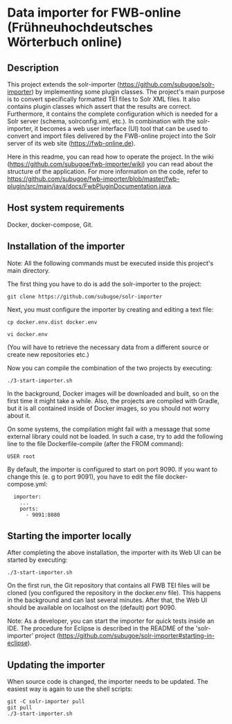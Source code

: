 # Data importer for FWB-online (Frühneuhochdeutsches Wörterbuch online)

## Description

This project extends the solr-importer (https://github.com/subugoe/solr-importer) by implementing some plugin classes.
The project's main purpose is to convert specifically formatted TEI files to Solr XML files. It also contains plugin
classes which assert that the results are correct. Furthermore, it contains the complete configuration which is needed for a Solr server (schema, solrconfig.xml, etc.). In combination with the solr-importer, it becomes a web user
interface (UI) tool that can be used to convert and import files delivered by the FWB-online project into the Solr
server of its web site (https://fwb-online.de).

Here in this readme, you can read how to operate the project. In the wiki (https://github.com/subugoe/fwb-importer/wiki)
you can read about the structure of the application. For more information on the code, refer to
https://github.com/subugoe/fwb-importer/blob/master/fwb-plugin/src/main/java/docs/FwbPluginDocumentation.java.

## Host system requirements

Docker, docker-compose, Git.

## Installation of the importer

Note: All the following commands must be executed inside this project's main directory.

The first thing you have to do is add the solr-importer to the project:

```git clone https://github.com/subugoe/solr-importer```

Next, you must configure the importer by creating and editing a text file:

```cp docker.env.dist docker.env```

```vi docker.env```

(You will have to retrieve the necessary data from a different source or create new repositories etc.)

Now you can compile the combination of the two projects by executing:

```./3-start-importer.sh```

In the background, Docker images will be downloaded and built, so on the first time it might take a while. Also, the
projects are compiled with Gradle, but it is all contained inside of Docker images, so you should not worry about it.

On some systems, the compilation might fail with a message that some external library could not be loaded. In such a
case, try to add the following line to the file Dockerfile-compile (after the FROM command):

```USER root```

By default, the importer is configured to start on port 9090. If you want to change this (e. g to port 9091), you have
to edit the file docker-compose.yml:

```
  importer:
    ...  
    ports:
      - 9091:8080      
```

## Starting the importer locally

After completing the above installation, the importer with its Web UI can be started by executing:

```./3-start-importer.sh```

On the first run, the Git repository that contains all FWB TEI files will be cloned (you configured the repository in
the docker.env file). This happens in the background and can last several minutes. After that, the Web UI should be
available on localhost on the (default) port 9090.

Note: As a developer, you can start the importer for quick tests inside an IDE. The procedure for Eclipse is described
in the README of the 'solr-importer' project (https://github.com/subugoe/solr-importer#starting-in-eclipse).

## Updating the importer

When source code is changed, the importer needs to be updated. The easiest way is again to use the shell scripts:

```
git -C solr-importer pull
git pull
./3-start-importer.sh
```
